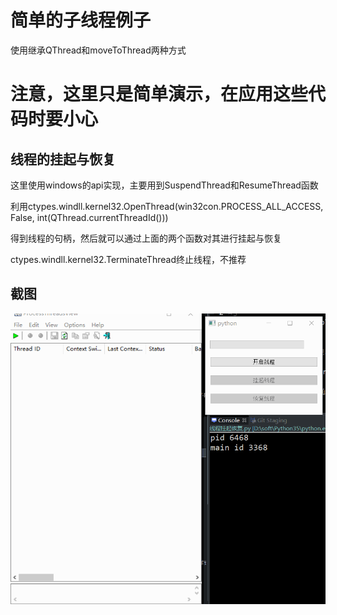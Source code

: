 # 简单的子线程例子

使用继承QThread和moveToThread两种方式

# 注意，这里只是简单演示，在应用这些代码时要小心
## 线程的挂起与恢复
这里使用windows的api实现，主要用到SuspendThread和ResumeThread函数

利用ctypes.windll.kernel32.OpenThread(win32con.PROCESS_ALL_ACCESS, False, int(QThread.currentThreadId()))

得到线程的句柄，然后就可以通过上面的两个函数对其进行挂起与恢复

ctypes.windll.kernel32.TerminateThread终止线程，不推荐

## 截图
![截图](ScreenShot/1.gif)
